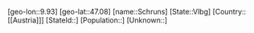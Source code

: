 ﻿---
location: [47.08,9.93]
type: City
tags:
- geo/City


SpocWebEntityId: 34078
isDeleted: false
confidential: public

---
[geo-lon::9.93]
[geo-lat::47.08]
[name::Schruns]
[State::Vlbg]
[Country::[[Austria]]]
[StateId::]
[Population::]
[Unknown::]

